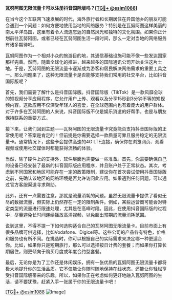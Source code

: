 **瓦努阿图无限流量卡可以注册抖音国际版吗？[[TG💪+ @esim1088](https://t.me/s/esim1088)]**

在当今这个互联网飞速发展的时代，海外旅行者和长期居住在异国他乡的朋友可能会遇到一个问题：如何方便地使用当地的网络服务？特别是在瓦努阿图这样美丽的南太平洋岛国，这里有着令人流连忘返的自然风光和独特的文化氛围。如果你正计划前往瓦努阿图，或者已经在瓦努阿图生活一段时间，那么一定对当地的网络服务有诸多期待吧。

瓦努阿图作为一个相对小众的旅游目的地，其通信基础设施可能不像一些发达国家那样完善。然而，随着全球化的推进，越来越多的国际通讯公司开始关注这片土地。于是，瓦努阿图的无限流量卡逐渐成为游客和居民解决网络需求的重要工具之一。那么问题来了，这种无限流量卡是否能够支持我们常用的社交平台，比如抖音国际版呢？

首先，我们需要了解什么是抖音国际版。抖音国际版（TikTok）是一款风靡全球的短视频分享应用程序，它允许用户上传、观看以及分享15秒到3分钟不等的短视频内容。这款应用不仅深受年轻人的喜爱，在全球范围内也有着庞大的用户群体。对于许多在瓦努阿图的人来说，抖音国际版不仅是娱乐消遣的好帮手，也是与朋友保持联系的重要方式。

接下来，让我们回到主题——瓦努阿图的无限流量卡究竟能否支持抖音国际版的正常使用呢？答案是肯定的！但前提是你需要选择一款质量可靠且服务稳定的无限流量卡。通常情况下，这些卡会提供高速的4G LTE连接，确保你在浏览网页、观看视频或使用社交媒体时都能获得流畅的体验。

当然，除了硬件上的支持外，软件层面也需要做一些准备。首先，你需要确保自己的设备已经安装了最新的抖音国际版应用程序，并且账户处于正常状态。其次，考虑到不同国家和地区可能存在一定的政策限制，建议你在首次尝试使用抖音国际版之前，先确认该地区的网络环境是否允许访问此应用。如果遇到任何问题，可以通过官方客服渠道寻求帮助。

此外，还有一点需要注意，那就是流量消耗的问题。虽然无限流量卡提供了看似无尽的数据流量，但实际上仍然存在一定的限制条件。例如，某些运营商可能会对特定类型的流量进行限速处理，尤其是在高峰时段。因此，在使用抖音国际版的过程中，尽量避免长时间连续播放高清视频，以免超出预期的流量消耗范围。

说到这里，不得不提一下如何选购适合自己的瓦努阿图无限流量卡。目前市面上有很多品牌可供选择，比如Vodafone、Digicel等。这些公司的产品各有特色，价格和服务也有所不同。在挑选时，你可以根据自己的实际需求来决定哪一种更适合你。比如，如果你只是短期旅行，那么可以选择按日计费的套餐；而如果你打算长期居住，则更倾向于购买月度或年度合约型套餐。

最后，无论你是为了工作还是休闲娱乐，拥有一张优质的瓦努阿图无限流量卡都将极大地提升你的生活品质。它不仅能让你随时随地保持在线状态，还能让你轻松享受抖音国际版带来的乐趣。所以，如果你正在考虑如何更好地融入瓦努阿图的生活，请不要犹豫，赶紧入手一张属于你的无限流量卡吧！

[[TG💪+ @esim1088](https://t.me/s/esim1088) ![Image](https://i.postimg.cc/4NQfJmqS/Snipaste-2025-05-13-00-14-12.png)]